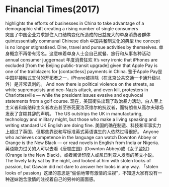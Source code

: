 # Financial Times(2017)

highlights the efforts of businesses in China to take advantage of a demographic shift creating a rising number of single consumers  
突显了中国企业力求抓住人口结构变化所造成的日益庞大的单身消费者群体
quintessentially communal Chinese dish
中国共餐制文化的典型
the concept is no longer stigmatised. Dine, travel and pursue activities by themselves.
单身概念不再带有污名。这意味着单身人士会自己就餐、旅行和从事各种活动
annual consumer juggernaut
年度消费狂欢
It’s very ironic that iPhones are excluded [from the Beijing public-transit upgrade] given that Apple Pay is one of the trailblazers for [contactless] payments in China.
鉴于Apple Pay是中国非接触式支付的开拓者之一，iPhone被排除（在北京公共交通一卡通升级以外）是非常讽刺的。
And now there is political violence on the streets, as white supremacists and neo-Nazis attack, and even kill, protesters in Charlottesville — while the president issues evasive and equivocal statements from a golf course.
现在，美国街头出现了政治暴力活动，白人至上主义者和新纳粹主义者攻击甚至杀死夏洛茨维尔的抗议者，而特朗普从高尔夫球场发表了含糊其辞的声明。
The US outstrips the UK in manufacturing, technology and military might, but those who make a living speaking and writing standard UK English are doing fine.
美国的确在制造、科技和军事实力上超过了英国，但那些靠说和写标准英式英语谋生的人依然过得很好。
Anyone who achieves competence in the language can watch Downton Abbey or Orange is the New Black — or read novels in English from India or Nigeria.
英语能力过关的人可以去看《唐顿庄园》(Downton Abbey)或《女子监狱》(Orange is the New Black)，或者阅读印度人或尼日利亚人发表的英文小说。
The lovely lady sat by the night, and looked at him with stolen looks of passion, but Gawain did not dare to answer her looks in any way.
「stolen looks of passion」这里的意思是“偷偷地带有激情的注视”，不知道大家有没有一种迷妹饱含激情的注视着自己的男神的画面感。
